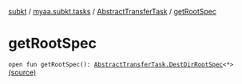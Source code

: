 [subkt](../../index.md) / [myaa.subkt.tasks](../index.md) / [AbstractTransferTask](index.md) / [getRootSpec](./get-root-spec.md)

# getRootSpec

`open fun getRootSpec(): `[`AbstractTransferTask.DestDirRootSpec`](-dest-dir-root-spec/index.md)`<*>` [(source)](https://github.com/Myaamori/SubKt/blob/0.1.19/src/main/kotlin/myaa/subkt/tasks/tasks.kt#L1710)